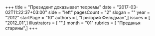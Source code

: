 +++
title = "Президент доказывает теоремы"
date = "2017-03-02T11:22:37+03:00"
side = "left"
pagesCount = "2"
slogan = ""
year = "2012"
startPage = "10"
authors = [ "Григорий Фельдман",]
issues = [ "2012_01",]
illustrators = [ "",]
month = "01"
rubrics = [ "Преданья старины",]
+++
